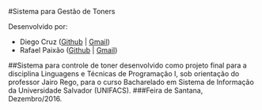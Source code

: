 #Sistema para Gestão de Toners

Desenvolvido por:
- Diego Cruz ([Github](https://github.com/diegocruzalves) | [Gmail](mailto:diegocruzalves@gmail.com))
- Rafael Paixão ([Github](https://github.com/rafaelpaixao) | [Gmail](mailto:rafaelsspaixao@gmail.com))

##Sistema para controle de toner desenvolvido como projeto final para a disciplina Linguagens e Técnicas de Programação I, sob orientação do professor Jairo Rego, para o curso Bacharelado em Sistema de Informação da Universidade Salvador (UNIFACS).
###Feira de Santana, Dezembro/2016.
